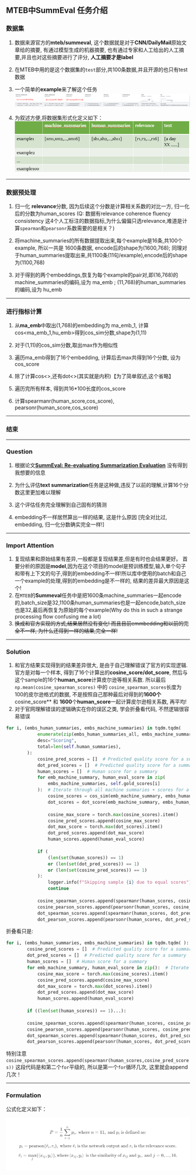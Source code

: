 ## MTEB中SummEval 任务介绍

### 数据集
1. 数据来源官方的**mteb/summeval**, 这个数据就是对于**CNN/DailyMail**原始文章给的摘要, 有通过模型生成的机器摘要, 也有通过专家和人工给出的人工摘要,并且也对这些摘要进行了评分, **人工摘要才是label**
2. 在MTEB中用的是这个数据集的`test`部分,共100条数据,并且开源的也只有test数据
3. 一个简单的**example**来了解这个任务
![Alt text](images/summ_example.png)

4. 为叙述方便,将数据集形式化定义如下：
![Alt text](images/data_ep.png)
***

### 数据预处理
1. 归一化 **relevance**分数, 因为后续这个分数是计算相关系数的对比一方, 归一化后的分数为human_scores  (Q: 数据有relevance coherence fluency consistency  这4个人工标注的数据指标,为什么偏偏只选relevance,难道是计算`spearman`和`pearsonr`系数需要的是相关？)

2. 将machine_summaries的所有数据提取出来,每个example是16条,共100个example, 所以一共是 1600条数据, encode后的shape为(1600,768); 同理对于human_summaries提取出来,共1100条(11句/example),encode后的shape为(1100,768)

3. 对于得到的两个embeddings,恢复为每个example的pair对,即(16,768)的machine_summaries的编码,设为 ma_emb ; (11,768)的human_summaries的编码,设为 hu_emb
***

### 进行指标计算
1. 从**ma_emb**中取出(1,768)的embedding为 ma_emb_1, 计算cos<ma_emb_1,hu_emb>得到cos_sim分数,shape为(1,11)

2. 对于(1,11)的cos_sim分数,取出max作为相似性

3. 遍历ma_emb得到了16个embedding, 计算后去max共得到16个分数, 设为 cos_score

4. 除了计算cos<>,还有dot<>(其实就是内积)【为了简单叙述,这个省略】

5. 遍历完所有样本, 得到共16*100长度的cos_score

6. 计算spearmanr(human_score,cos_score), pearsonr(human_score,cos_score)
***

### 结束
***

### Question
1. 根据论文[**SummEval: Re-evaluating Summarization Evaluation**](https://arxiv.org/abs/2007.12626) 没有得到我想要的信息

2. 为什么评估**text summarization**任务是这种做,违反了以前的理解,计算16个分数这里更加难以理解

3. 这个评估任务完全理解到自己固有的猜测

4. embedding不一样居然算出一样的结果, 这是什么原因 [完全对比过, embedding, 归一化分数确实完全一样!]
***

### Import Attention
1. 复现结果和原始结果有差异,一般都是复现结果差,但是有时也会结果更好。 首要分析的原因是**model**,因为在这个项目的model是预训练模型,输入单个句子和带有上下文的句子,得到的embedding不一样!所以库中使用的batch和自己一个example的处理,得到的embedding是不一样的, 结果的差异最大原因是这个!
2. 在`MTEB`的**Summeval**任务中是把1600条machine_summaries一起encode的,batch_size是32,1100条human_summaries也是一起encode,batch_size也是32,最后再恢复为原始的每个example(Why do this in such a strange processing flow confusing me a lot)
3. ~~换成和官方实现的方式,结果居然没有变化! 而且目前emmbedding和以前的完全不一样, 为什么还得到一样的结果,完全一样!~~
***

### Solution
1. 和官方结果实现得到的结果差异很大, 是由于自己理解错误了官方的实现逻辑. 官方是对每一个样本, 得到了16个计算出的**cosine_score/dot_score**, 然后与这个sample的16个**human_score**计算皮尔逊等相关系数. 所以最后`np.mean(cosine_spearman_scores)` 中的 `cosine_spearman_scores`长度为100的皮尔逊格式的数据, 不是按照自己那种最后对得到的**1600个**cosine_score** 和  **1600**个**human_score**一起计算皮尔逊相关系数, 再平均!
2. 对于官网理解错误的逻辑确实在你的误区之类, 学会折叠看代码, 不然逻辑很容易错误
``` python
for i, (embs_human_summaries, embs_machine_summaries) in tqdm.tqdm(
            enumerate(zip(embs_human_summaries_all, embs_machine_summaries_all)),
            desc="Scoring",
            total=len(self.human_summaries),
        ):
            cosine_pred_scores = []  # Predicted quality score for a summary
            dot_pred_scores = []  # Predicted quality score for a summary
            human_scores = []  # Human score for a summary
            for emb_machine_summary, human_eval_score in zip(
                embs_machine_summaries, self.gold_scores[i]
            ):  # Iterate through all machine summaries + scores for a single sample
                cosine_scores = cos_sim(emb_machine_summary, embs_human_summaries)
                dot_scores = dot_score(emb_machine_summary, embs_human_summaries)

                cosine_max_score = torch.max(cosine_scores).item()
                cosine_pred_scores.append(cosine_max_score)
                dot_max_score = torch.max(dot_scores).item()
                dot_pred_scores.append(dot_max_score)
                human_scores.append(human_eval_score)

            if (
                (len(set(human_scores)) == 1)
                or (len(set(dot_pred_scores)) == 1)
                or (len(set(cosine_pred_scores)) == 1)
            ):
                logger.info(f"Skipping sample {i} due to equal scores")
                continue

            cosine_spearman_scores.append(spearmanr(human_scores, cosine_pred_scores))
            cosine_pearson_scores.append(pearsonr(human_scores, cosine_pred_scores))
            dot_spearman_scores.append(spearmanr(human_scores, dot_pred_scores))
            dot_pearson_scores.append(pearsonr(human_scores, dot_pred_scores))

```
折叠看只是:
```python
for i, (embs_human_summaries, embs_machine_summaries) in tqdm.tqdm( ):
        cosine_pred_scores = []  # Predicted quality score for a summary
        dot_pred_scores = []  # Predicted quality score for a summary
        human_scores = []  # Human score for a summary
        for emb_machine_summary, human_eval_score in zip():  # Iterate through all machine summaries + scores for a single sample
            cosine_max_score = torch.max(cosine_scores).item()
            cosine_pred_scores.append(cosine_max_score)
            dot_max_score = torch.max(dot_scores).item()
            dot_pred_scores.append(dot_max_score)
            human_scores.append(human_eval_score)

        if ((len(set(human_scores)) == 1)...):                

        cosine_spearman_scores.append(spearmanr(human_scores, cosine_pred_scores))
        cosine_pearson_scores.append(pearsonr(human_scores, cosine_pred_scores))
        dot_spearman_scores.append(spearmanr(human_scores, dot_pred_scores))
        dot_pearson_scores.append(pearsonr(human_scores, dot_pred_scores))
```
特别注意`cosine_spearman_scores.append(spearmanr(human_scores,cosine_pred_scores))` 这段代码是和第二个`for`平级的, 所以是第一个`for`循环几次, 这里就会append几次！
***

### Formulation
公式化定义如下：

![Alt text](images/sum_formu.png)

